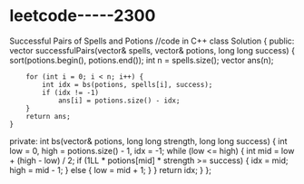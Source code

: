 # leetcode-----2300
Successful Pairs of Spells and Potions
//code in C++
class Solution {
public:
    vector<int> successfulPairs(vector<int>& spells, vector<int>& potions, long long success) {
        sort(potions.begin(), potions.end());
        int n = spells.size();
        vector<int> ans(n);

        for (int i = 0; i < n; i++) {
            int idx = bs(potions, spells[i], success);
            if (idx != -1)
                ans[i] = potions.size() - idx;
        }
        return ans;
    }

private:
    int bs(vector<int>& potions, long long strength, long long success) {
        int low = 0, high = potions.size() - 1, idx = -1;
        while (low <= high) {
            int mid = low + (high - low) / 2;
            if (1LL * potions[mid] * strength >= success) {
                idx = mid;
                high = mid - 1;
            } else {
                low = mid + 1;
            }
        }
        return idx;
    }
};
